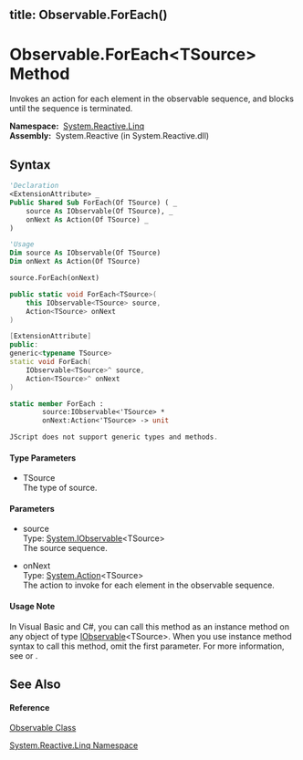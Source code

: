 title: Observable.ForEach<TSource>()
---
# Observable.ForEach\<TSource\> Method

Invokes an action for each element in the observable sequence, and blocks until the sequence is terminated.

**Namespace:**  [System.Reactive.Linq](System.Reactive.Linq/System.Reactive.Linq)  
**Assembly:**  System.Reactive (in System.Reactive.dll)

## Syntax

```vb
'Declaration
<ExtensionAttribute> _
Public Shared Sub ForEach(Of TSource) ( _
    source As IObservable(Of TSource), _
    onNext As Action(Of TSource) _
)
```

```vb
'Usage
Dim source As IObservable(Of TSource)
Dim onNext As Action(Of TSource)

source.ForEach(onNext)
```

```csharp
public static void ForEach<TSource>(
    this IObservable<TSource> source,
    Action<TSource> onNext
)
```

```c++
[ExtensionAttribute]
public:
generic<typename TSource>
static void ForEach(
    IObservable<TSource>^ source, 
    Action<TSource>^ onNext
)
```

```fsharp
static member ForEach : 
        source:IObservable<'TSource> * 
        onNext:Action<'TSource> -> unit 
```

```javascript
JScript does not support generic types and methods.
```

#### Type Parameters

- TSource  
  The type of source.

#### Parameters

- source  
  Type: [System.IObservable](https://msdn.microsoft.com/en-us/library/Dd990377)\<TSource\>  
  The source sequence.

- onNext  
  Type: [System.Action](https://msdn.microsoft.com/en-us/library/018hxwa8)\<TSource\>  
  The action to invoke for each element in the observable sequence.

#### Usage Note

In Visual Basic and C\#, you can call this method as an instance method on any object of type [IObservable](https://msdn.microsoft.com/en-us/library/Dd990377)\<TSource\>. When you use instance method syntax to call this method, omit the first parameter. For more information, see [](https://msdn.microsoft.com/en-us/library/Bb384936) or [](https://msdn.microsoft.com/en-us/library/Bb383977).

## See Also

#### Reference

[Observable Class](Observable/Observable)

[System.Reactive.Linq Namespace](System.Reactive.Linq/System.Reactive.Linq)







